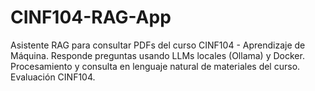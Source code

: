 # CINF104-RAG-App
Asistente RAG para consultar PDFs del curso CINF104 - Aprendizaje de Máquina. Responde preguntas usando LLMs locales (Ollama) y Docker. Procesamiento y consulta en lenguaje natural de materiales del curso. Evaluación CINF104.
